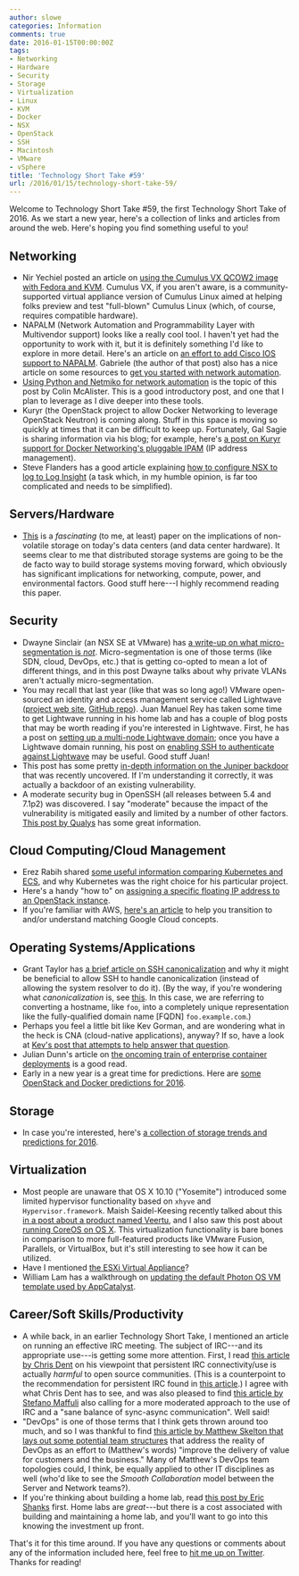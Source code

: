 ```yaml
---
author: slowe
categories: Information
comments: true
date: 2016-01-15T00:00:00Z
tags:
- Networking
- Hardware
- Security
- Storage
- Virtualization
- Linux
- KVM
- Docker
- NSX
- OpenStack
- SSH
- Macintosh
- VMware
- vSphere
title: 'Technology Short Take #59'
url: /2016/01/15/technology-short-take-59/
---
```


Welcome to Technology Short Take #59, the first Technology Short Take of 2016. As we start a new year, here's a collection of links and articles from around the web. Here's hoping you find something useful to you!

## Networking

* Nir Yechiel posted an article on [using the Cumulus VX QCOW2 image with Fedora and KVM][link-6]. Cumulus VX, if you aren't aware, is a community-supported virtual appliance version of Cumulus Linux aimed at helping folks preview and test "full-blown" Cumulus Linux (which, of course, requires compatible hardware).
* NAPALM (Network Automation and Programmability Layer with Multivendor support) looks like a really cool tool. I haven't yet had the opportunity to work with it, but it is definitely something I'd like to explore in more detail. Here's an article on [an effort to add Cisco IOS support to NAPALM][link-16]. Gabriele (the author of that post) also has a nice article on some resources to [get you started with network automation][link-17].
* [Using Python and Netmiko for network automation][link-24] is the topic of this post by Colin McAlister. This is a good introductory post, and one that I plan to leverage as I dive deeper into these tools.
* Kuryr (the OpenStack project to allow Docker Networking to leverage OpenStack Neutron) is coming along. Stuff in this space is moving so quickly at times that it can be difficult to keep up. Fortunately, Gal Sagie is sharing information via his blog; for example, here's [a post on Kuryr support for Docker Networking's pluggable IPAM][link-19] (IP address management).
* Steve Flanders has a good article explaining [how to configure NSX to log to Log Insight][link-27] (a task which, in my humble opinion, is far too complicated and needs to be simplified).

## Servers/Hardware

* [This][link-18] is a _fascinating_ (to me, at least) paper on the implications of non-volatile storage on today's data centers (and data center hardware). It seems clear to me that distributed storage systems are going to be the de facto way to build storage systems moving forward, which obviously has significant implications for networking, compute, power, and environmental factors. Good stuff here---I highly recommend reading this paper.

## Security

* Dwayne Sinclair (an NSX SE at VMware) has [a write-up on what micro-segmentation is _not_][link-13]. Micro-segmentation is one of those terms (like SDN, cloud, DevOps, etc.) that is getting co-opted to mean a lot of different things, and in this post Dwayne talks about why private VLANs aren't actually micro-segmentation.
* You may recall that last year (like that was so long ago!) VMware open-sourced an identity and access management service called Lightwave ([project web site][link-20], [GitHub repo][link-21]). Juan Manuel Rey has taken some time to get Lightwave running in his home lab and has a couple of blog posts that may be worth reading if you're interested in Lightwave. First, he has a post on [setting up a multi-node Lightwave domain][link-22]; once you have a Lightwave domain running, his post on [enabling SSH to authenticate against Lightwave][link-23] may be useful. Good stuff Juan!
* This post has some pretty [in-depth information on the Juniper backdoor][link-29] that was recently uncovered. If I'm understanding it correctly, it was actually a backdoor of an existing vulnerability.
* A moderate security bug in OpenSSH (all releases between 5.4 and 7.1p2) was discovered. I say "moderate" because the impact of the vulnerability is mitigated easily and limited by a number of other factors. [This post by Qualys][link-32] has some great information.

## Cloud Computing/Cloud Management

* Erez Rabih shared [some useful information comparing Kubernetes and ECS][link-7], and why Kubernetes was the right choice for his particular project.
* Here's a handy "how to" on [assigning a specific floating IP address to an OpenStack instance][link-25].
* If you're familiar with AWS, [here's an article][link-31] to help you transition to and/or understand matching Google Cloud concepts.

## Operating Systems/Applications

* Grant Taylor has [a brief article on SSH canonicalization][link-4] and why it might be beneficial to allow SSH to handle canonicalization (instead of allowing the system resolver to do it). (By the way, if you're wondering what _canonicalization_ is, see [this][link-5]. In this case, we are referring to converting a hostname, like `foo`, into a completely unique representation like the fully-qualified domain name [FQDN] `foo.example.com`.)
* Perhaps you feel a little bit like Kev Gorman, and are wondering what in the heck is CNA (cloud-native applications), anyway? If so, have a look at [Kev's post that attempts to help answer that question][link-8].
* Julian Dunn's article on [the oncoming train of enterprise container deployments][link-26] is a good read.
* Early in a new year is a great time for predictions. Here are [some OpenStack and Docker predictions for 2016][link-30].

## Storage

* In case you're interested, here's [a collection of storage trends and predictions for 2016][link-15].

## Virtualization

* Most people are unaware that OS X 10.10 ("Yosemite") introduced some limited hypervisor functionality based on `xhyve` and `Hypervisor.framework`. Maish Saidel-Keesing recently talked about this [in a post about a product named Veertu][link-10], and I also saw this post about [running CoreOS on OS X][link-11]. This virtualization functionality is bare bones in comparison to more full-featured products like VMware Fusion, Parallels, or VirtualBox, but it's still interesting to see how it can be utilized.
* Have I mentioned [the ESXi Virtual Appliance][link-12]?
* William Lam has a walkthrough on [updating the default Photon OS VM template used by AppCatalyst][link-28].

## Career/Soft Skills/Productivity

* A while back, in an earlier Technology Short Take, I mentioned an article on running an effective IRC meeting. The subject of IRC---and its appropriate use---is getting some more attention. First, I read [this article by Chris Dent][link-1] on his viewpoint that persistent IRC connectivity/use is actually _harmful_ to open source communities. (This is a counterpoint to the recommendation for persistent IRC found in [this article][link-2].) I agree with what Chris Dent has to see, and was also pleased to find [this article by Stefano Maffuli][link-3] also calling for a more moderated approach to the use of IRC and a "sane balance of sync-async communication". Well said!
* "DevOps" is one of those terms that I think gets thrown around too much, and so I was thankful to find [this article by Matthew Skelton that lays out some potential team structures][link-9] that address the reality of DevOps as an effort to (Matthew's words) "improve the delivery of value for customers and the business." Many of Matthew's DevOps team topologies could, I think, be equally applied to other IT disciplines as well (who'd like to see the _Smooth Collaboration_ model between the Server and Network teams?).
* If you're thinking about building a home lab, read [this post by Eric Shanks][link-14] first. Home labs are _great_---but there is a cost associated with building and maintaining a home lab, and you'll want to go into this knowing the investment up front.

That's it for this time around. If you have any questions or comments about any of the information included here, feel free to [hit me up on Twitter][link-33]. Thanks for reading!



[link-1]: http://anticdent.org/persistent-irc-considered-harmful.html
[link-2]: https://developer.ibm.com/opentech/2015/12/20/irc-the-secret-to-success-in-open-source/
[link-3]: http://maffulli.net/2015/12/21/balancing-irc-and-email-the-secret-of-success-for-open-collaboration/
[link-4]: http://dotfiles.tnetconsulting.net/articles/2016/0109/ssh-canonicalization.html
[link-5]: https://en.wikipedia.org/wiki/Canonicalization
[link-6]: https://thenetworkway.wordpress.com/2015/12/31/hands-on-with-fedora-kvm-and-cumulus-vx/
[link-7]: https://railsadventures.wordpress.com/2015/12/06/why-we-chose-kubernetes-over-ecs/
[link-8]: http://zerotin.org/2015/11/18/cloud-native-apps-for-the-ops-guy-pt-1-what-the-hell-is-cna-anyway/
[link-9]: http://blog.matthewskelton.net/2013/10/22/what-team-structure-is-right-for-devops-to-flourish/
[link-10]: http://technodrone.blogspot.com/2016/01/native-mac-osx-virtualization-with.html
[link-11]: https://deis.com/blog/2015/get-started-coreos-os-x
[link-12]: http://www.virtuallyghetto.com/2015/12/deploying-nested-esxi-is-even-easier-now-with-the-esxi-virtual-appliance.html
[link-13]: http://www.beyondcli.com/imo/what-micro-segmentation-is-not/
[link-14]: http://theithollow.com/2016/01/04/home-lab-expenses/
[link-15]: https://storpool.com/blog/storage-trends-and-predictions-2016
[link-16]: https://projectme10.wordpress.com/2015/12/07/adding-cisco-ios-support-to-napalm-network-automation-and-programmability-abstraction-layer-with-multivendor-support/
[link-17]: https://projectme10.wordpress.com/2015/12/12/so-you-want-to-start-with-network-automation/
[link-18]: https://queue.acm.org/detail.cfm?id=2874238
[link-19]: http://galsagie.github.io/sdn/openstack/docker/kuryr/neutron/2015/12/30/kuryr-docker-ipam/
[link-20]: https://vmware.github.io/lightwave/
[link-21]: https://github.com/vmware/lightwave
[link-22]: http://blog.jreypo.io/cloud-native/devops/vmware/vmware-lightwave-multi-node-domain-setup/
[link-23]: http://blog.jreypo.io/cloud-native/devops/vmware/enable-ssh-access-against-vmware-lightwave/
[link-24]: http://www.null0.co.uk/2016/01/11/getting-started-with-network-automation-using-python-and-netmiko/
[link-25]: http://trackless.ca/2015/12/21/assigning-a-specific-floating-ip-address-to-an-openstack-instance/
[link-26]: http://www.juliandunn.net/2015/12/04/the-oncoming-train-of-enterprise-container-deployments/
[link-27]: http://sflanders.net/2015/12/21/logging-nsx-with-log-insight/
[link-28]: http://www.virtuallyghetto.com/2015/12/how-to-update-appcatalysts-default-photonos-vm-template-wdocker-1-9.html
[link-29]: http://blog.cryptographyengineering.com/2015/12/on-juniper-backdoor.html
[link-30]: http://natishalom.typepad.com/nati_shaloms_blog/2015/12/6-openstack-docker-predictions-for-2016.html
[link-31]: https://cloud.google.com/docs/google-cloud-platform-for-aws-professionals
[link-32]: https://www.qualys.com/2016/01/14/cve-2016-0777-cve-2016-0778/openssh-cve-2016-0777-cve-2016-0778.txt
[link-33]: https://twitter.com/scott_lowe
